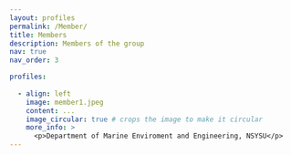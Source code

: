 ```yaml
---
layout: profiles
permalink: /Member/
title: Members
description: Members of the group
nav: true
nav_order: 3

profiles:
 
  - align: left
    image: member1.jpeg
    content: ...
    image_circular: true # crops the image to make it circular
    more_info: >
      <p>Department of Marine Enviroment and Engineering, NSYSU</p>
---
```

